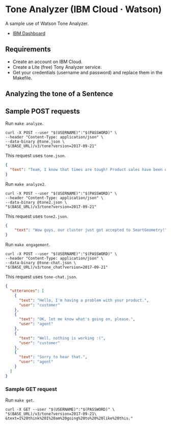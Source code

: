 # Tone Analyzer (IBM Cloud · Watson)

A sample use of Watson Tone Analyzer.

- [IBM Dashboard](https://console.bluemix.net/dashboard/apps)

## Requirements

- Create an account on IBM Cloud.
- Create a Lite (free) Tony Analyzer service.
- Get your credentials (username and password) and replace them in the Makefile.

## Analyzing the tone of a Sentence

## Sample POST requests

Run `make analyze`.

```
curl -X POST --user "$(USERNAME)":"$(PASSWORD)" \
--header "Content-Type: application/json" \
--data-binary @tone.json \
"$(BASE_URL)/v3/tone?version=2017-09-21"
```

This request uses `tone.json`.

```json
{
  "text": "Team, I know that times are tough! Product sales have been disappointing for the past three quarters. We have a competitive product, but we need to do a better job of selling it!"
}
```

Run `make analyze2`.

```
curl -X POST --user "$(USERNAME)":"$(PASSWORD)" \
--header "Content-Type: application/json" \
--data-binary @tone2.json \
"$(BASE_URL)/v3/tone?version=2017-09-21"
```

This request uses `tone2.json`.

```json
{
    "text": "Wow guys, our cluster just got accepted to SmartGeometry!"
}
```

Run `make engagement`.

```
curl -X POST --user "$(USERNAME)":"$(PASSWORD)" \
--header "Content-Type: application/json" \
--data-binary @tone-chat.json \
"$(BASE_URL)/v3/tone_chat?version=2017-09-21"
```

This request uses `tone-chat.json`.

```json
{
  "utterances": [
    {
      "text": "Hello, I'm having a problem with your product.",
      "user": "customer"
    },
    {
      "text": "OK, let me know what's going on, please.",
      "user": "agent"
    },
    {
      "text": "Well, nothing is working :(",
      "user": "customer"
    },
    {
      "text": "Sorry to hear that.",
      "user": "agent"
    }
  ]
}
```

### Sample GET request

Run `make get`.

```
curl -X GET --user "$(USERNAME)":"$(PASSWORD)" \
"$(BASE_URL)/v3/tone?version=2017-09-21\
&text=I%20think%20I%20am%20going%20to%20%20like%20this."
```